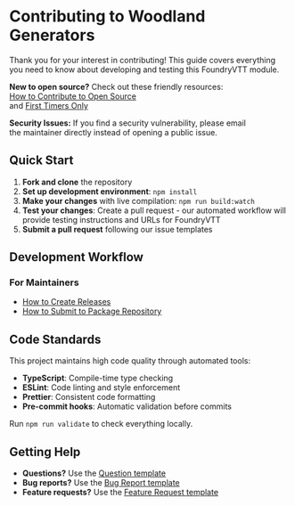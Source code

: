 # Contributing to Woodland Generators

Thank you for your interest in contributing! This guide covers everything you
need to know about developing and testing this FoundryVTT module.

**New to open source?** Check out these friendly resources:  
[How to Contribute to Open Source](https://opensource.guide/how-to-contribute/)  
and [First Timers Only](http://www.firsttimersonly.com/)

**Security Issues:** If you find a security vulnerability, please email  
the maintainer directly instead of opening a public issue.

## Quick Start

1. **Fork and clone** the repository
2. **Set up development environment**: `npm install`
3. **Make your changes** with live compilation: `npm run build:watch`
4. **Test your changes**: Create a pull request - our automated workflow will  
   provide testing instructions and URLs for FoundryVTT
5. **Submit a pull request** following our issue templates

## Development Workflow

### For Maintainers

- [How to Create Releases](docs/how-to-create-releases.md)
- [How to Submit to Package Repository](docs/how-to-submit-to-package-repository.md)

## Code Standards

This project maintains high code quality through automated tools:

- **TypeScript**: Compile-time type checking
- **ESLint**: Code linting and style enforcement
- **Prettier**: Consistent code formatting
- **Pre-commit hooks**: Automatic validation before commits

Run `npm run validate` to check everything locally.

## Getting Help

- **Questions?** Use the [Question template][question-template]
- **Bug reports?** Use the [Bug Report template][bug-template]
- **Feature requests?** Use the [Feature Request template][feature-template]

[question-template]:
  https://github.com/alunduil/woodland-generators/issues/new?template=question.yml
[bug-template]:
  https://github.com/alunduil/woodland-generators/issues/new?template=bug_report.yml
[feature-template]:
  https://github.com/alunduil/woodland-generators/issues/new?template=feature_request.yml
